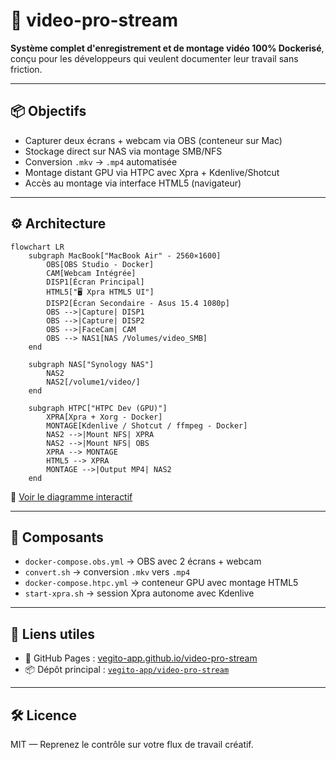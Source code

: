# 🎥 video-pro-stream

**Système complet d'enregistrement et de montage vidéo 100% Dockerisé**, conçu pour les développeurs qui veulent documenter leur travail sans friction.

---

## 📦 Objectifs

- Capturer deux écrans + webcam via OBS (conteneur sur Mac)
- Stockage direct sur NAS via montage SMB/NFS
- Conversion `.mkv` → `.mp4` automatisée
- Montage distant GPU via HTPC avec Xpra + Kdenlive/Shotcut
- Accès au montage via interface HTML5 (navigateur)

---

## ⚙️ Architecture

```mermaid
flowchart LR
    subgraph MacBook["MacBook Air" - 2560×1600]
        OBS[OBS Studio - Docker]
        CAM[Webcam Intégrée]
        DISP1[Écran Principal]
        HTML5["🖥️ Xpra HTML5 UI"]
        DISP2[Écran Secondaire - Asus 15.4 1080p]
        OBS -->|Capture| DISP1
        OBS -->|Capture| DISP2
        OBS -->|FaceCam| CAM
        OBS --> NAS1[NAS /Volumes/video_SMB]
    end

    subgraph NAS["Synology NAS"]
        NAS2
        NAS2[/volume1/video/]
    end

    subgraph HTPC["HTPC Dev (GPU)"]
        XPRA[Xpra + Xorg - Docker]
        MONTAGE[Kdenlive / Shotcut / ffmpeg - Docker]
        NAS2 -->|Mount NFS| XPRA
        NAS2 -->|Mount NFS| OBS
        XPRA --> MONTAGE
        HTML5 --> XPRA
        MONTAGE -->|Output MP4| NAS2
    end
```

🔗 [Voir le diagramme interactif](https://vegito-app.github.io/video-pro-stream/)

---

## 🚀 Composants

- `docker-compose.obs.yml` → OBS avec 2 écrans + webcam
- `convert.sh` → conversion `.mkv` vers `.mp4`
- `docker-compose.htpc.yml` → conteneur GPU avec montage HTML5
- `start-xpra.sh` → session Xpra autonome avec Kdenlive

---

## 🔗 Liens utiles

- 🧠 GitHub Pages : [vegito-app.github.io/video-pro-stream](https://vegito-app.github.io/video-pro-stream/)
- 📦 Dépôt principal : [`vegito-app/video-pro-stream`](https://github.com/vegito-app/video-pro-stream)

---

## 🛠️ Licence

MIT — Reprenez le contrôle sur votre flux de travail créatif.
